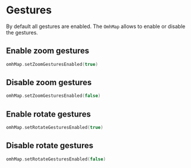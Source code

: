 # Gestures
By default all gestures are enabled.
The `OmhMap` allows to enable or disable the gestures.

## Enable zoom gestures
```kotlin
omhMap.setZoomGesturesEnabled(true)
```

## Disable zoom gestures
```kotlin
omhMap.setZoomGesturesEnabled(false)
```

## Enable rotate gestures
```kotlin
omhMap.setRotateGesturesEnabled(true)
```

## Disable rotate gestures
```kotlin
omhMap.setRotateGesturesEnabled(false)
```
